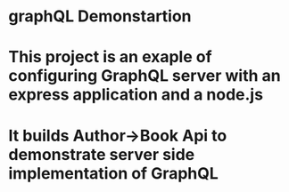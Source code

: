 # graphQL Demonstartion
# This project is an exaple of configuring GraphQL server with an express application and a node.js
# It builds Author->Book Api to demonstrate server side implementation of GraphQL
